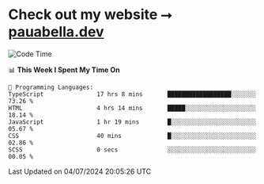 # Check out my website ⭢ [pauabella.dev](https://pauabella.dev)

<!--START_SECTION:waka-->
![Code Time](http://img.shields.io/badge/Code%20Time-3%2C529%20hrs%2030%20mins-blue)

📊 **This Week I Spent My Time On** 

```text
💬 Programming Languages: 
TypeScript               17 hrs 8 mins       ██████████████████░░░░░░░   73.26 % 
HTML                     4 hrs 14 mins       █████░░░░░░░░░░░░░░░░░░░░   18.14 % 
JavaScript               1 hr 19 mins        █░░░░░░░░░░░░░░░░░░░░░░░░   05.67 % 
CSS                      40 mins             █░░░░░░░░░░░░░░░░░░░░░░░░   02.86 % 
SCSS                     0 secs              ░░░░░░░░░░░░░░░░░░░░░░░░░   00.05 % 
```


 Last Updated on 04/07/2024 20:05:26 UTC
<!--END_SECTION:waka-->
